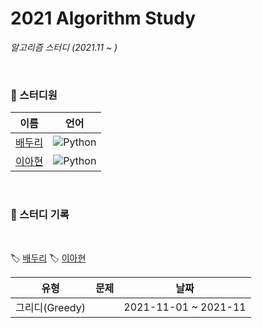 # 2021 Algorithm Study
*알고리즘 스터디 (2021.11 ~ )*

<br>

### 🌱 스터디원
| 이름 | 언어 |
|:---:|:---:|
| [배두리](https://github.com/2ralumin) | ![Python](https://img.shields.io/badge/-Python-3776AB?style=flat&logo=python&logoColor=white) |
| [이아현](https://github.com/LAH1203) | ![Python](https://img.shields.io/badge/-Python-3776AB?style=flat&logo=python&logoColor=white) |

<br>

### 📝 스터디 기록

<br>

🏷️ [배두리]()
🏷️ [이아현](https://github.com/LAH1203/2021_Algorithm_Study/tree/main/AhhyunLee)

| 유형 | 문제 | 날짜 |
|:---:|:---:|:---:|
| 그리디(Greedy) |  | 2021-11-01 ~ 2021-11 |
